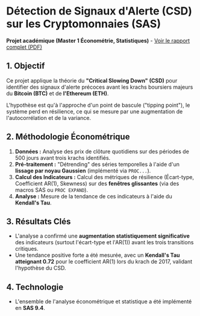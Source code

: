 # Détection de Signaux d'Alerte (CSD) sur les Cryptomonnaies (SAS)

**Projet académique (Master 1 Économétrie, Statistiques)** - [Voir le rapport complet (PDF)](./Memoire_critical_slowing_down.pdf)

## 1. Objectif

Ce projet applique la théorie du **"Critical Slowing Down" (CSD)** pour identifier des signaux d'alerte précoces avant les krachs boursiers majeurs du **Bitcoin (BTC)** et de **l'Ethereum (ETH)**.

L'hypothèse est qu'à l'approche d'un point de bascule ("tipping point"), le système perd en résilience, ce qui se mesure par une augmentation de l'autocorrélation et de la variance.

## 2. Méthodologie Économétrique

1.  **Données :** Analyse des prix de clôture quotidiens sur des périodes de 500 jours avant trois krachs identifiés.
2.  **Pré-traitement :** "Détrending" des séries temporelles à l'aide d'un **lissage par noyau Gaussien** (implémenté via `PROC...`).
3.  **Calcul des Indicateurs :** Calcul des métriques de résilience (Écart-type, Coefficient AR(1), Skewness) sur des **fenêtres glissantes** (via des macros SAS ou `PROC EXPAND`).
4.  **Analyse :** Mesure de la tendance de ces indicateurs à l'aide du **Kendall's Tau**.

## 3. Résultats Clés

* L'analyse a confirmé une **augmentation statistiquement significative** des indicateurs (surtout l'écart-type et l'AR(1)) avant les trois transitions critiques.
* Une tendance positive forte a été mesurée, avec un **Kendall's Tau atteignant 0.72** pour le coefficient AR(1) lors du krach de 2017, validant l'hypothèse du CSD.

## 4. Technologie

* L'ensemble de l'analyse économétrique et statistique a été implémenté en **SAS 9.4**.
